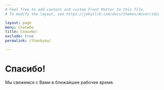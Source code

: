 ```yaml
---
# Feel free to add content and custom Front Matter to this file.
# To modify the layout, see https://jekyllrb.com/docs/themes/#overriding-theme-defaults

layout: page
menu: Спасибо
title: Спасибо!
exclude: true
permalink: /thankyou/

---
```


# Спасибо!

Мы свяжемся с Вами в ближайшее рабочее время.
